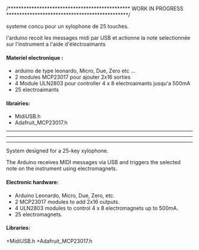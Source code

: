 
/***********************************************    WORK IN PROGRESS     ***********************************************/


systeme concu pour un xylophone de 25 touches.

l'arduino recoit les messages midi par USB et actionne la note selectionnée sur l'instrument a l'aide d'éléctroaimants

#### Materiel electronique :
+ arduino de type leonardo, Micro, Due, Zero etc ...
+ 2 modules MCP23017 pour ajouter 2x16 sorties
+ 4 Module ULN2803 pour controller 4 x 8 electroaimants jusqu'a 500mA
+ 25 electroaimants

#### librairies:
+ MidiUSB.h
+ Adafruit_MCP23017.h

--------------------------------------------------------------------------------------------------------
******************************************************************************************************
--------------------------------------------------------------------------------------------------------

System designed for a 25-key xylophone.

The Arduino receives MIDI messages via USB and triggers the selected note on the instrument using electromagnets.

#### Electronic hardware:
+ Arduino Leonardo, Micro, Due, Zero, etc.
+ 2 MCP23017 modules to add 2x16 outputs.
+ 4 ULN2803 modules to control 4 x 8 electromagnets up to 500mA.
+ 25 electromagnets.

#### Libraries:
+MidiUSB.h
+Adafruit_MCP23017.h
